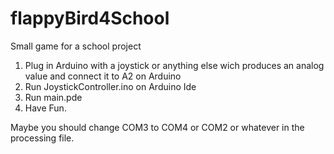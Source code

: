 # flappyBird4School
Small game for a school project

1. Plug in Arduino with a joystick or anything else wich produces an analog value and connect it to A2 on Arduino
2. Run JoystickController.ino on Arduino Ide
3. Run main.pde
4. Have Fun.


Maybe you should change COM3 to COM4 or COM2 or whatever in the processing file. 
